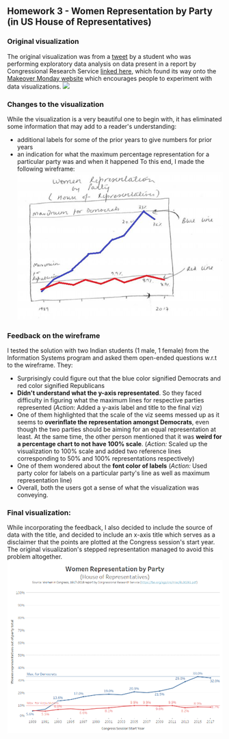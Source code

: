 ## Homework 3 - Women Representation by Party (in US House of Representatives)
### Original visualization
The original visualization was from a [tweet](https://twitter.com/Spelk24/status/1049054474411675658) by a student who was performing exploratory data analysis on data present in a report by Congressional Research Service [linked here](https://fas.org/sgp/crs/misc/RL30261.pdf), which found its way onto the [Makeover Monday website](http://www.makeovermonday.co.uk/data/data-sets-2018/) which encourages people to experiment with data visualizations.
![](https://pbs.twimg.com/media/Do79etiUcAA9IgS.jpg)


### Changes to the visualization
While the visualization is a very beautiful one to begin with, it has eliminated some information that may add to a reader's understanding:
* additional labels for some of the prior years to give numbers for prior years
* an indication for what the maximum percentage representation for a particular party was and when it happened
To this end, I made the following wireframe:
![](https://raw.githubusercontent.com/sancsaini/StoryTellingWithData/master/Wireframe.JPG)

### Feedback on the wireframe
I tested the solution with two Indian students (1 male, 1 female) from the Information Systems program and asked them open-ended questions w.r.t to the wireframe. They:
* Surprisingly could figure out that the blue color signified Democrats and red color signified Republicans
* __Didn't understand what the y-axis representated__. So they faced difficulty in figuring what the maximum lines for respective parties represented (*Action*: Added a y-axis label and title to the final viz)
* One of them highlighted that the scale of the viz seems messed up as it seems to __overinflate the representation amongst Democrats__, even though the two parties should be aiming for an equal representation at least. At the same time, the other person mentioned that it was __weird for a percentage chart to not have 100% scale__. (*Action:* Scaled up the visualization to 100% scale and added two reference lines corresponding to 50% and 100% representations respectively)
* One of them wondered about the __font color of labels__ (*Action:* Used party color for labels on a particular party's line as well as maximum representation line)
* Overall, both the users got a sense of what the visualization was conveying.

### Final visualization:
While incorporating the feedback, I also decided to include the source of data with the title, and decided to include an x-axis title which serves as a disclaimer that the points are plotted at the Congress session's start year. The original visualization's stepped representation managed to avoid this problem altogether.
![](https://raw.githubusercontent.com/sancsaini/StoryTellingWithData/master/Final%20viz%20-%20Women%20Representation%20by%20Party.png)
